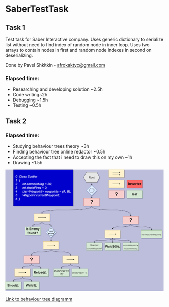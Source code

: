 # SaberTestTask

## Task 1

Test task for Saber Interactive company. 
Uses generic dictionary to serialize list without need to find index of random node in inner loop. Uses two arrays to contain nodes in first and random node indexes in second on deserializing.

Done by Pavel Shkitkin - [afrokaktyc@gmail.com](afrokaktyc@gmail.com)


### Elapsed time:
- Researching and developing solution ~2.5h
- Code writing~2h
- Debugging ~1.5h
- Testing ~0.5h

## Task 2

### Elapsed time:
- Studying behaviour trees theory ~3h
- Finding behaviour tree online redactor ~0.5h
- Accepting the fact that i need to draw this on my own ~1h
- Drawing ~1.5h

![](https://github.com/afrokaktyc/sabertesttask/raw/master/task2/SaberTestTask.drawio.png)

[Link to behaviour tree diagramm](https://drive.google.com/file/d/1Ev4bcrXox6KCyWz0pOObZRn6fywVEY0T/view?usp=sharing)